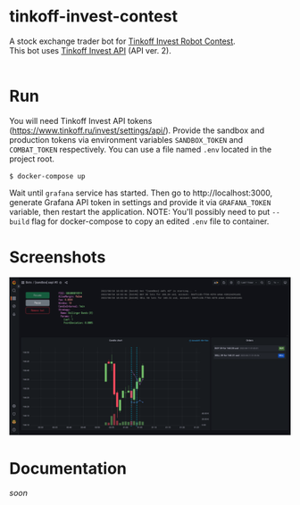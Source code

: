 # tinkoff-invest-contest
A stock exchange trader bot for [Tinkoff Invest Robot Contest](https://github.com/Tinkoff/invest-robot-contest).<br>
This bot uses [Tinkoff Invest API](https://github.com/Tinkoff/investAPI) (API ver. 2).<br><br>

# Run
You will need Tinkoff Invest API tokens (https://www.tinkoff.ru/invest/settings/api/). Provide the sandbox and production tokens via environment variables `SANDBOX_TOKEN` and `COMBAT_TOKEN` respectively. You can use a file named `.env` located in the project root.
```
$ docker-compose up
```
Wait until `grafana` service has started. Then go to http://localhost:3000, generate Grafana API token in settings and provide it via `GRAFANA_TOKEN` variable, then restart the application. NOTE: You'll possibly need to put `--build` flag for docker-compose to copy an edited `.env` file to container. 

# Screenshots
<img src="screenshot1.png" alt="screenshot1.png">

# Documentation
*soon*
